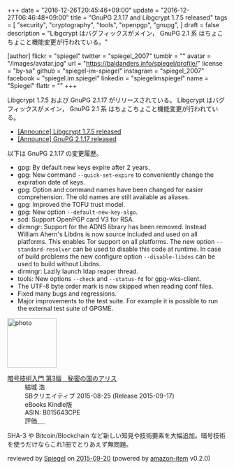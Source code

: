 +++
date = "2016-12-26T20:45:46+09:00"
update = "2016-12-27T06:46:48+09:00"
title = "GnuPG 2.1.17 and Libgcrypt 1.7.5 released"
tags = [
  "security",
  "cryptography",
  "tools",
  "openpgp",
  "gnupg",
]
draft = false
description = "Libgcrypt はバグフィックスがメイン， GnuPG 2.1 系 はちょこちょこと機能変更が行われている。"

[author]
  flickr = "spiegel"
  twitter = "spiegel_2007"
  tumblr = ""
  avatar = "/images/avatar.jpg"
  url = "https://baldanders.info/spiegel/profile/"
  license = "by-sa"
  github = "spiegel-im-spiegel"
  instagram = "spiegel_2007"
  facebook = "spiegel.im.spiegel"
  linkedin = "spiegelimspiegel"
  name = "Spiegel"
  flattr = ""
+++

Libgcrypt 1.7.5 および GnuPG 2.1.17 がリリースされている。
Libgcrypt はバグフィックスがメイン， GnuPG 2.1 系 はちょこちょこと機能変更が行われている。

- [[Announce] Libgcrypt 1.7.5 released](https://lists.gnupg.org/pipermail/gnupg-announce/2016q4/000399.html)
- [[Announce] GnuPG 2.1.17 released](https://lists.gnupg.org/pipermail/gnupg-announce/2016q4/000400.html)

以下は GnuPG 2.1.17 の変更履歴。

* gpg: By default new keys expire after 2 years.
* gpg: New command `--quick-set-expire` to conveniently change the expiration date of keys.
* gpg: Option and command names have been changed for easier comprehension.  The old names are still available as aliases.
* gpg: Improved the TOFU trust model.
* gpg: New option `--default-new-key-algo`.
* scd: Support OpenPGP card V3 for RSA.
* dirmngr: Support for the ADNS library has been removed.  Instead William Ahern's Libdns is now source included and used on all platforms.  This enables Tor support on all platforms.  The new option `--standard-resolver` can be used to disable this code at runtime.  In case of build problems the new configure option `--disable-libdns` can be used to build without Libdns.
* dirmngr: Lazily launch ldap reaper thread.
* tools: New options `--check` and `--status-fd` for gpg-wks-client.
* The UTF-8 byte order mark is now skipped when reading conf files.
* Fixed many bugs and regressions.
* Major improvements to the test suite.  For example it is possible to run the external test suite of GPGME.

<div class="hreview">
  <div class="photo"><a class="item url" href="https://www.amazon.co.jp/%E6%9A%97%E5%8F%B7%E6%8A%80%E8%A1%93%E5%85%A5%E9%96%80-%E7%AC%AC3%E7%89%88-%E7%A7%98%E5%AF%86%E3%81%AE%E5%9B%BD%E3%81%AE%E3%82%A2%E3%83%AA%E3%82%B9-%E7%B5%90%E5%9F%8E-%E6%B5%A9-ebook/dp/B015643CPE?SubscriptionId=AKIAJYVUJ3DMTLAECTHA&tag=baldandersinf-22&linkCode=xm2&camp=2025&creative=165953&creativeASIN=B015643CPE"><img src="https://images-fe.ssl-images-amazon.com/images/I/51t6yHHVwEL._SL160_.jpg" width="113" alt="photo"></a></div>
  <dl class="fn">
    <dt><a href="https://www.amazon.co.jp/%E6%9A%97%E5%8F%B7%E6%8A%80%E8%A1%93%E5%85%A5%E9%96%80-%E7%AC%AC3%E7%89%88-%E7%A7%98%E5%AF%86%E3%81%AE%E5%9B%BD%E3%81%AE%E3%82%A2%E3%83%AA%E3%82%B9-%E7%B5%90%E5%9F%8E-%E6%B5%A9-ebook/dp/B015643CPE?SubscriptionId=AKIAJYVUJ3DMTLAECTHA&tag=baldandersinf-22&linkCode=xm2&camp=2025&creative=165953&creativeASIN=B015643CPE">暗号技術入門 第3版　秘密の国のアリス</a></dt>
	<dd>結城 浩</dd>
    <dd>SBクリエイティブ 2015-08-25 (Release 2015-09-17)</dd>
    <dd>eBooks Kindle版</dd>
    <dd>ASIN: B015643CPE</dd>
    <dd>評価<abbr class="rating fa-sm" title="5">&nbsp;<i class="fas fa-star"></i>&nbsp;<i class="fas fa-star"></i>&nbsp;<i class="fas fa-star"></i>&nbsp;<i class="fas fa-star"></i>&nbsp;<i class="fas fa-star"></i></abbr></dd>
  </dl>
  <p class="description">SHA-3 や Bitcoin/Blockchain など新しい知見や技術要素を大幅追加。暗号技術を使うだけならこれ1冊でとりあえず無問題。</p>
  <p class="powered-by" >reviewed by <a href='#maker' class='reviewer'>Spiegel</a> on <abbr class="dtreviewed" title="2015-09-20">2015-09-20</abbr> (powered by <a href="https://github.com/spiegel-im-spiegel/amazon-item" >amazon-item</a> v0.2.0)</p>
</div>
